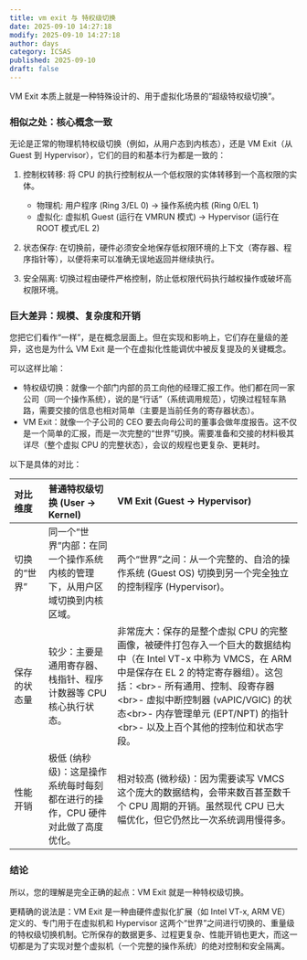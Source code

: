 ```yaml
---
title: vm exit 与 特权级切换
date: 2025-09-10 14:27:18
modify: 2025-09-10 14:27:18
author: days
category: ICSAS
published: 2025-09-10
draft: false
---
```


VM Exit 本质上就是一种特殊设计的、用于虚拟化场景的“超级特权级切换”。

### 相似之处：核心概念一致

无论是正常的物理机特权级切换（例如，从用户态到内核态），还是 VM Exit（从 Guest 到 Hypervisor），它们的目的和基本行为都是一致的：

1.  控制权转移: 将 CPU 的执行控制权从一个低权限的实体转移到一个高权限的实体。

      * 物理机: 用户程序 (Ring 3/EL 0) -\> 操作系统内核 (Ring 0/EL 1)
      * 虚拟化: 虚拟机 Guest (运行在 VMRUN 模式) -\> Hypervisor (运行在 ROOT 模式/EL 2)

2.  状态保存: 在切换前，硬件必须安全地保存低权限环境的上下文（寄存器、程序指针等），以便将来可以准确无误地返回并继续执行。

3.  安全隔离: 切换过程由硬件严格控制，防止低权限代码执行越权操作或破坏高权限环境。

### 巨大差异：规模、复杂度和开销

您把它们看作“一样”，是在概念层面上。但在实现和影响上，它们存在量级的差异，这也是为什么 VM Exit 是一个在虚拟化性能调优中被反复提及的关键概念。

可以这样比喻：

  * 特权级切换：就像一个部门内部的员工向他的经理汇报工作。他们都在同一家公司（同一个操作系统），说的是“行话”（系统调用规范），切换过程轻车熟路，需要交接的信息也相对简单（主要是当前任务的寄存器状态）。
  * VM Exit：就像一个子公司的 CEO 要去向母公司的董事会做年度报告。这不仅是一个简单的汇报，而是一次完整的“世界”切换。需要准备和交接的材料极其详尽（整个虚拟 CPU 的完整状态），会议的规程也更复杂、更耗时。

以下是具体的对比：

| 对比维度 | 普通特权级切换 (User -\> Kernel) | VM Exit (Guest -\> Hypervisor) |
| :--- | :--- | :--- |
| 切换的“世界” | 同一个“世界”内部：在同一个操作系统内核的管理下，从用户区域切换到内核区域。 | 两个“世界”之间：从一个完整的、自洽的操作系统 (Guest OS) 切换到另一个完全独立的控制程序 (Hypervisor)。 |
| 保存的状态量 | 较少：主要是通用寄存器、栈指针、程序计数器等 CPU 核心执行状态。 | 非常庞大：保存的是整个虚拟 CPU 的完整画像，被硬件打包存入一个巨大的数据结构中（在 Intel VT-x 中称为 VMCS，在 ARM 中是保存在 EL 2 的特定寄存器组）。这包括：\<br\>- 所有通用、控制、段寄存器\<br\>- 虚拟中断控制器 (vAPIC/VGIC) 的状态\<br\>- 内存管理单元 (EPT/NPT) 的指针\<br\>- 以及上百个其他的控制位和状态字段。 |
| 性能开销 | 极低 (纳秒级)：这是操作系统每时每刻都在进行的操作，CPU 硬件对此做了高度优化。 | 相对较高 (微秒级)：因为需要读写 VMCS 这个庞大的数据结构，会带来数百甚至数千个 CPU 周期的开销。虽然现代 CPU 已大幅优化，但它仍然比一次系统调用慢得多。 |

### 结论

所以，您的理解是完全正确的起点：VM Exit 就是一种特权级切换。

更精确的说法是：VM Exit 是一种由硬件虚拟化扩展（如 Intel VT-x, ARM VE）定义的、专门用于在虚拟机和 Hypervisor 这两个“世界”之间进行切换的、重量级的特权级切换机制。它所保存的数据更多、过程更复杂、性能开销也更大，而这一切都是为了实现对整个虚拟机（一个完整的操作系统）的绝对控制和安全隔离。